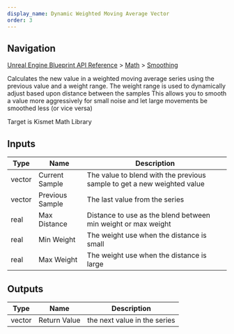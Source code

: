 ```yaml
---
display_name: Dynamic Weighted Moving Average Vector
order: 3
---
```

## Navigation

[Unreal Engine Blueprint API Reference](https://dev.epicgames.com/documentation/en-us/unreal-engine/BlueprintAPI) > [Math](https://dev.epicgames.com/documentation/en-us/unreal-engine/BlueprintAPI/Math) > [Smoothing](https://dev.epicgames.com/documentation/en-us/unreal-engine/BlueprintAPI/Math/Smoothing)

Calculates the new value in a weighted moving average series using the previous value and a weight range.
The weight range is used to dynamically adjust based upon distance between the samples
This allows you to smooth a value more aggressively for small noise and let large movements be smoothed less (or vice versa)

Target is Kismet Math Library

## Inputs

| Type | Name | Description |
| --- | --- | --- |
| vector | Current Sample | The value to blend with the previous sample to get a new weighted value |
| vector | Previous Sample | The last value from the series |
| real | Max Distance | Distance to use as the blend between min weight or max weight |
| real | Min Weight | The weight use when the distance is small |
| real | Max Weight | The weight use when the distance is large |

## Outputs

| Type | Name | Description |
| --- | --- | --- |
| vector | Return Value | the next value in the series |

